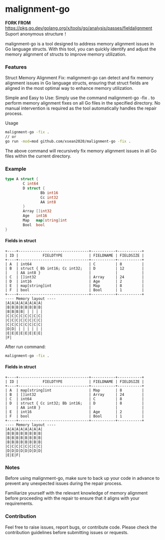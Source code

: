 # malignment-go
**FORK FROM** https://pkg.go.dev/golang.org/x/tools/go/analysis/passes/fieldalignment
Suport anonymous structure！

malignment-go is a tool designed to address memory alignment issues in Go language structs. With this tool, you can quickly identify and adjust the memory alignment of structs to improve memory utilization.

### Features
Struct Memory Alignment Fix: malignment-go can detect and fix memory alignment issues in Go language structs, ensuring that struct fields are aligned in the most optimal way to enhance memory utilization.

Simple and Easy to Use: Simply use the command malignment-go -fix . to perform memory alignment fixes on all Go files in the specified directory. No manual intervention is required as the tool automatically handles the repair process.

Usage
```bash
malignment-go -fix .
// or
go run -mod=mod github.com/xsean2020/malignment-go -fix .
```
The above command will recursively fix memory alignment issues in all Go files within the current directory.

### Example
```go
type A struct {
        C int64
        D struct {
                Bb int16
                Cc int32
                AA int8
        }
        Array []int32
        Age   int16
        Map   map[string]int
        Bool  bool
}

```

#### Fields in struct 
```
+----+--------------------------------+-----------+-----------+
| ID |           FIELDTYPE            | FIELDNAME | FIELDSIZE |
+----+--------------------------------+-----------+-----------+
| A  | int64                          | C         | 8         |
| B  | struct { Bb int16; Cc int32;   | D         | 12        |
|    | AA int8 }                      |           |           |
| C  | []int32                        | Array     | 24        |
| D  | int16                          | Age       | 2         |
| E  | map[string]int                 | Map       | 8         |
| F  | bool                           | Bool      | 1         |
+----+--------------------------------+-----------+-----------+
---- Memory layout ----
|A|A|A|A|A|A|A|A|
|B|B|B|B|B|B|B|B|
|B|B|B|B| | | | |
|C|C|C|C|C|C|C|C|
|C|C|C|C|C|C|C|C|
|C|C|C|C|C|C|C|C|
|D|D| | | | | | |
|E|E|E|E|E|E|E|E|
|F|
```
After run command:
```bash
malignment-go -fix .

```

####  Fields in struct 
```
+----+--------------------------------+-----------+-----------+
| ID |           FIELDTYPE            | FIELDNAME | FIELDSIZE |
+----+--------------------------------+-----------+-----------+
| A  | map[string]int                 | Map       | 8         |
| B  | []int32                        | Array     | 24        |
| C  | int64                          | C         | 8         |
| D  | struct { Cc int32; Bb int16;   | D         | 8         |
|    | AA int8 }                      |           |           |
| E  | int16                          | Age       | 2         |
| F  | bool                           | Bool      | 1         |
+----+--------------------------------+-----------+-----------+
---- Memory layout ----
|A|A|A|A|A|A|A|A|
|B|B|B|B|B|B|B|B|
|B|B|B|B|B|B|B|B|
|B|B|B|B|B|B|B|B|
|C|C|C|C|C|C|C|C|
|D|D|D|D|D|D|D|D|
|E|E|F|
```

### Notes
Before using malignment-go, make sure to back up your code in advance to prevent any unexpected issues during the repair process.

Familiarize yourself with the relevant knowledge of memory alignment before proceeding with the repair to ensure that it aligns with your requirements.

### Contribution
Feel free to raise issues, report bugs, or contribute code. Please check the contribution guidelines before submitting issues or requests.
